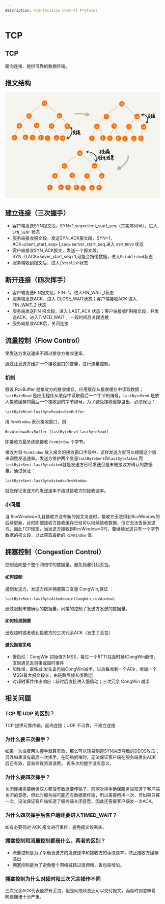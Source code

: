 ```yaml
---
description: Transmission Control Protocol
---
```


# TCP

## TCP

面向连接、提供可靠的数据传输。

## 报文结构

![TCP &#x62A5;&#x6587;&#x7ED3;&#x6784;](../../../.gitbook/assets/image%20%2814%29.png)

## 建立连接（三次握手）

* 客户端发送SYN报文段，SYN=1,seq=client\_start\_seq（其实序列号），进入 `SYN_SENT` 状态
* 服务端接收报文段，发送SYN\_ACK报文段，SYN=1，ACK=client\_start\_seq+1,seq=server\_start\_seq,进入 `SYN_REVD` 状态
* 客户端接收SYN\_ACK报文，发送一个报文段，SYN=0,ACK=sever\_start\_seq+1,可能会捎带数据，进入`Established`状态
* 服务端收到报文后，进入`Establish`状态

## 断开连接（四次挥手）

* 客户端发送FIN报文段，FIN=1，进入FIN\_WAIT\_1状态
* 服务端发送ACK，进入 CLOSE\_WAIT状态；客户端接收ACK 进入 FIN\_WAIT\_2 状态
* 服务端发送FIN 报文段，进入 LAST\_ACK 状态；客户端接收FIN报文段，并发送ACK，进入TIMED\_WAIT ，一段时间后关闭连接
* 服务端接收ACK后，关闭连接

## 流量控制（Flow Control）

使发送方发送速率不超过接收方接收速率。

通过让发送方维护一个接收窗口的变量，进行流量控制。

### 机制

假设 RcvBuffer 是接收方的接收缓存，应用缓存从接收缓存中读取数据；`lastByteRead` 是应用程序从缓存中读取最后一个字节的编号，`lastByteRcvd` 是放入接收缓存的最后一个接收到的字节编号。为了避免接收缓存溢出，必须保证：

`lastByteRcvd-lastByteRead<=RcvBuffer`

用 `RcvWindow` 表示接收窗口，则

`RevWindow=RcvBuffer-[lastByteRcvd-lastByteRead]`

即接收方最多还能接收 `RcvWindow` 个字节。

接收方将 `RcvWindow` 放入报文的接收窗口字段中，这样发送方就可以根据这个值来调整发送速率。发送方维护两个变量`lastByteSent`和`lastByteAcked`,而`lastByteSent-lastByteAcked`就是发送方已经发送但是未被接收方确认的数据量。通过保证：

`lastByteSent-lastByteAcked<=RcvWindow`

就能保证发送方的发送速率不超过接收方的接收速率。

### 小问题

当 RcvWindow=0,且接收方没有新的报文发送时，接收方无法得到RcvWindow的后续更新，此时即便接收方接收缓存已经可以继续接收数据，但它无法告诉发送方。因此TCP规定，当发送方接收到RcvWindow=0时，要继续发送只有一个字节数据的报文段，以此获取最新的 `RcvWindow` 值。

## 拥塞控制（Congestion Control）

控制流向整个整个网络中的数据量，避免拥塞引起丢包。

#### 如何控制

遏制发送方，发送方维护拥塞窗口变量 CongWin,保证 ：

```text
lastByteSent-lastByteAcked<=min(CongWin,revWindow)
```

通过限制未被确认的数据量，间接的控制了发送方发送的数据量。

#### 如何检测拥塞

出现超时或者收到接收方的三次冗余ACK（发生了丢包）

#### 避免拥塞策略

* 慢启动：CongWin 初始值为MSS，每过一个RTT\(往返时延\)CongWin翻倍，直到遇见丢包事或超时事件
* 加性增，乘性减:发生丢包后CongWin减半，以后每收到一个ACk，增加一个MSS\(最大报文段长，由链路层帧长度确定\)
* 对超时事件作出响应：超时后直接进入慢启动；三次冗余 CongWin 减半

## 相关问题

### TCP 和 UDP 的区别？

TCP 提供可靠传输，面向连接；UDP 不可靠，不建立连接

### 为什么要三次握手？

如果一次或者两次握手就算有效，那么可以轻易制造SYN洪泛导致的DDOS攻击；另外如果没有最后一次挥手，在网络拥堵时，无法保证客户端在服务端发出ACK后还有效，容易导致资源浪费。 再多次的握手没有意义。

### 为什么要四次挥手？

关闭连接需要确保双方都没有数据要传输了。前两次挥手确保服务端知道了客户端关闭的意愿，但此时服务端可能还有数据要传输，所以需要再挥一次，但如果只挥一次，没法保证客户端知道了服务端关闭意愿，因此还需要客户端发一次ACK。

### 为什么四次挥手后客户端还要进入TIMED\_WAIT？

如有必要则对 ACK 报文进行重传，避免报文段丢失。

### 拥塞控制和流量控制都是什么，两者的区别？

* 流量控制是为了平衡发送方的发送速率和接收方的读取速率，防止接收方缓存溢出
* 拥塞控制是为了避免整个网络链路过度拥堵，丢包率增加。

### 拥塞控制为什么对超时和三次冗余操作不同

三次冗余ACK代表虽然有丢包，但是网络状态还可以交付报文，而超时则意味着网络拥堵十分严重。

